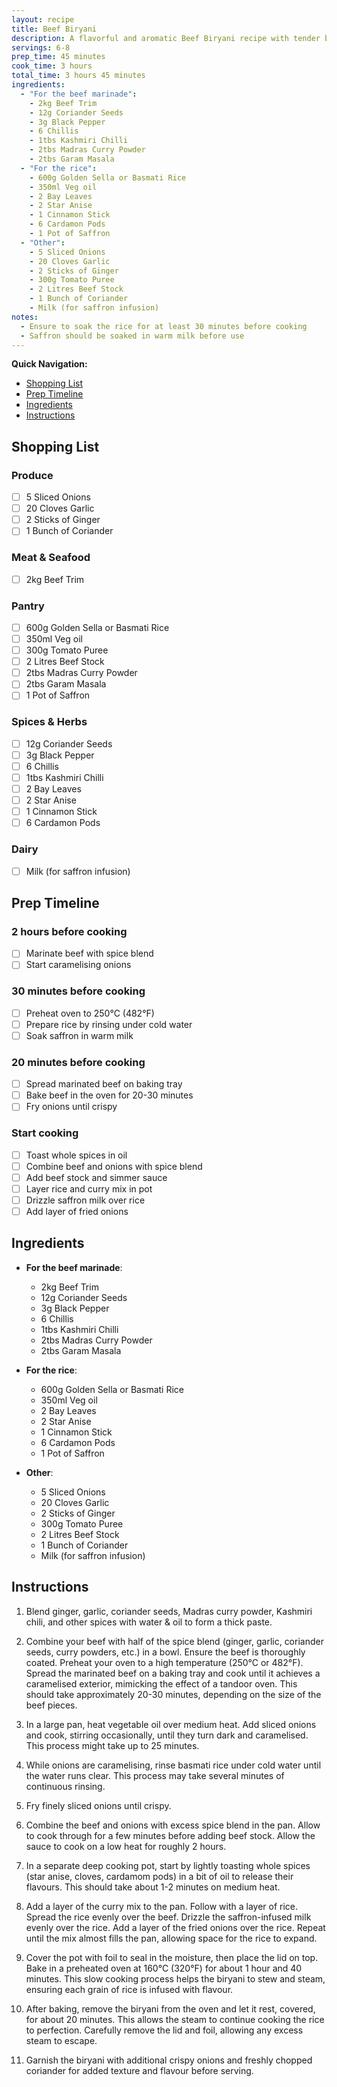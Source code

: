 ```yaml
---
layout: recipe
title: Beef Biryani
description: A flavorful and aromatic Beef Biryani recipe with tender beef and perfectly cooked basmati rice
servings: 6-8
prep_time: 45 minutes
cook_time: 3 hours
total_time: 3 hours 45 minutes
ingredients:
  - "For the beef marinade":
    - 2kg Beef Trim
    - 12g Coriander Seeds
    - 3g Black Pepper
    - 6 Chillis
    - 1tbs Kashmiri Chilli
    - 2tbs Madras Curry Powder
    - 2tbs Garam Masala
  - "For the rice":
    - 600g Golden Sella or Basmati Rice
    - 350ml Veg oil
    - 2 Bay Leaves
    - 2 Star Anise
    - 1 Cinnamon Stick
    - 6 Cardamon Pods
    - 1 Pot of Saffron
  - "Other":
    - 5 Sliced Onions
    - 20 Cloves Garlic
    - 2 Sticks of Ginger
    - 300g Tomato Puree
    - 2 Litres Beef Stock
    - 1 Bunch of Coriander
    - Milk (for saffron infusion)
notes:
  - Ensure to soak the rice for at least 30 minutes before cooking
  - Saffron should be soaked in warm milk before use
---
```


**Quick Navigation:**
- [Shopping List](#shopping-list)
- [Prep Timeline](#prep-timeline) 
- [Ingredients](#ingredients)
- [Instructions](#instructions)

## Shopping List

### Produce
- [ ] 5 Sliced Onions
- [ ] 20 Cloves Garlic
- [ ] 2 Sticks of Ginger
- [ ] 1 Bunch of Coriander

### Meat & Seafood
- [ ] 2kg Beef Trim

### Pantry
- [ ] 600g Golden Sella or Basmati Rice
- [ ] 350ml Veg oil
- [ ] 300g Tomato Puree
- [ ] 2 Litres Beef Stock
- [ ] 2tbs Madras Curry Powder
- [ ] 2tbs Garam Masala
- [ ] 1 Pot of Saffron

### Spices & Herbs
- [ ] 12g Coriander Seeds
- [ ] 3g Black Pepper
- [ ] 6 Chillis
- [ ] 1tbs Kashmiri Chilli
- [ ] 2 Bay Leaves
- [ ] 2 Star Anise
- [ ] 1 Cinnamon Stick
- [ ] 6 Cardamon Pods

### Dairy
- [ ] Milk (for saffron infusion)

## Prep Timeline

### 2 hours before cooking
- [ ] Marinate beef with spice blend
- [ ] Start caramelising onions

### 30 minutes before cooking
- [ ] Preheat oven to 250°C (482°F)
- [ ] Prepare rice by rinsing under cold water
- [ ] Soak saffron in warm milk

### 20 minutes before cooking
- [ ] Spread marinated beef on baking tray
- [ ] Bake beef in the oven for 20-30 minutes
- [ ] Fry onions until crispy

### Start cooking
- [ ] Toast whole spices in oil
- [ ] Combine beef and onions with spice blend
- [ ] Add beef stock and simmer sauce
- [ ] Layer rice and curry mix in pot
- [ ] Drizzle saffron milk over rice
- [ ] Add layer of fried onions

## Ingredients

- **For the beef marinade**:
  - 2kg Beef Trim
  - 12g Coriander Seeds
  - 3g Black Pepper
  - 6 Chillis
  - 1tbs Kashmiri Chilli
  - 2tbs Madras Curry Powder
  - 2tbs Garam Masala

- **For the rice**:
  - 600g Golden Sella or Basmati Rice
  - 350ml Veg oil
  - 2 Bay Leaves
  - 2 Star Anise
  - 1 Cinnamon Stick
  - 6 Cardamon Pods
  - 1 Pot of Saffron

- **Other**:
  - 5 Sliced Onions
  - 20 Cloves Garlic
  - 2 Sticks of Ginger
  - 300g Tomato Puree
  - 2 Litres Beef Stock
  - 1 Bunch of Coriander
  - Milk (for saffron infusion)

## Instructions

1. Blend ginger, garlic, coriander seeds, Madras curry powder, Kashmiri chili, and other spices with water & oil to form a thick paste.

2. Combine your beef with half of the spice blend (ginger, garlic, coriander seeds, curry powders, etc.) in a bowl. Ensure the beef is thoroughly coated. Preheat your oven to a high temperature (250°C or 482°F). Spread the marinated beef on a baking tray and cook until it achieves a caramelised exterior, mimicking the effect of a tandoor oven. This should take approximately 20-30 minutes, depending on the size of the beef pieces.

3. In a large pan, heat vegetable oil over medium heat. Add sliced onions and cook, stirring occasionally, until they turn dark and caramelised. This process might take up to 25 minutes.

4. While onions are caramelising, rinse basmati rice under cold water until the water runs clear. This process may take several minutes of continuous rinsing.

5. Fry finely sliced onions until crispy.

6. Combine the beef and onions with excess spice blend in the pan. Allow to cook through for a few minutes before adding beef stock. Allow the sauce to cook on a low heat for roughly 2 hours.

7. In a separate deep cooking pot, start by lightly toasting whole spices (star anise, cloves, cardamom pods) in a bit of oil to release their flavours. This should take about 1-2 minutes on medium heat.

8. Add a layer of the curry mix to the pan. Follow with a layer of rice. Spread the rice evenly over the beef. Drizzle the saffron-infused milk evenly over the rice. Add a layer of the fried onions over the rice. Repeat until the mix almost fills the pan, allowing space for the rice to expand.

9. Cover the pot with foil to seal in the moisture, then place the lid on top. Bake in a preheated oven at 160°C (320°F) for about 1 hour and 40 minutes. This slow cooking process helps the biryani to stew and steam, ensuring each grain of rice is infused with flavour.

10. After baking, remove the biryani from the oven and let it rest, covered, for about 20 minutes. This allows the steam to continue cooking the rice to perfection. Carefully remove the lid and foil, allowing any excess steam to escape.

11. Garnish the biryani with additional crispy onions and freshly chopped coriander for added texture and flavour before serving.
